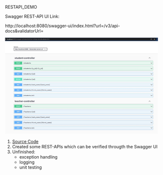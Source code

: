 
RESTAPI_DEMO

Swagger REST-API UI Link:

http://localhost:8080/swagger-ui/index.html?url=/v3/api-docs&validatorUrl=

![Swagger UI](swagger.jpg)

1. [Source Code](src/java/restapi_demo)
2. Created some REST-APIs which can be verified througth the Swagger UI
3. Unfinished:
    - exception handling
    - logging
    - unit testing

